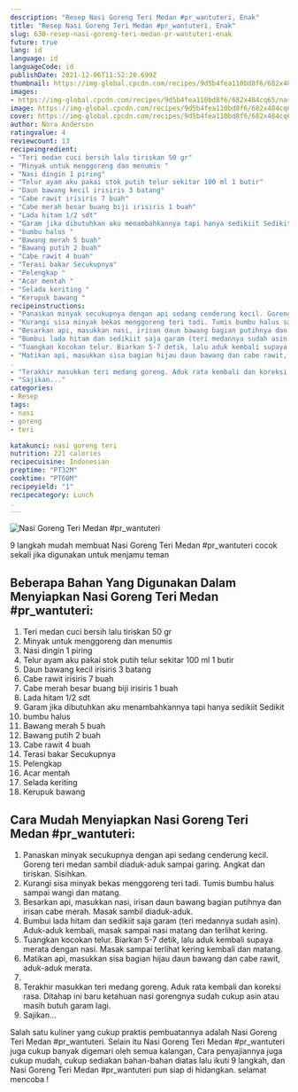 ```yaml
---
description: "Resep Nasi Goreng Teri Medan #pr_wantuteri, Enak"
title: "Resep Nasi Goreng Teri Medan #pr_wantuteri, Enak"
slug: 630-resep-nasi-goreng-teri-medan-pr-wantuteri-enak
future: true
lang: id
language: id
languageCode: id
publishDate: 2021-12-06T11:52:20.699Z 
thumbnail: https://img-global.cpcdn.com/recipes/9d5b4fea110bd8f6/682x484cq65/nasi-goreng-teri-medan-pr_wantuteri-foto-resep-utama.png
images:
- https://img-global.cpcdn.com/recipes/9d5b4fea110bd8f6/682x484cq65/nasi-goreng-teri-medan-pr_wantuteri-foto-resep-utama.png
image: https://img-global.cpcdn.com/recipes/9d5b4fea110bd8f6/682x484cq65/nasi-goreng-teri-medan-pr_wantuteri-foto-resep-utama.png
cover: https://img-global.cpcdn.com/recipes/9d5b4fea110bd8f6/682x484cq65/nasi-goreng-teri-medan-pr_wantuteri-foto-resep-utama.png
author: Nora Anderson
ratingvalue: 4
reviewcount: 13
recipeingredient:
- "Teri medan cuci bersih lalu tiriskan 50 gr"
- "Minyak untuk menggoreng dan menumis "
- "Nasi dingin 1 piring"
- "Telur ayam aku pakai stok putih telur sekitar 100 ml 1 butir"
- "Daun bawang kecil irisiris 3 batang"
- "Cabe rawit irisiris 7 buah"
- "Cabe merah besar buang biji irisiris 1 buah"
- "Lada hitam 1/2 sdt"
- "Garam jika dibutuhkan aku menambahkannya tapi hanya sedikiit Sedikit"
- "bumbu halus "
- "Bawang merah 5 buah"
- "Bawang putih 2 buah"
- "Cabe rawit 4 buah"
- "Terasi bakar Secukupnya"
- "Pelengkap "
- "Acar mentah "
- "Selada keriting "
- "Kerupuk bawang "
recipeinstructions:
- "Panaskan minyak secukupnya dengan api sedang cenderung kecil. Goreng teri medan sambil diaduk-aduk sampai garing. Angkat dan tiriskan. Sisihkan."
- "Kurangi sisa minyak bekas menggoreng teri tadi. Tumis bumbu halus sampai wangi dan matang."
- "Besarkan api, masukkan nasi, irisan daun bawang bagian putihnya dan irisan cabe merah. Masak sambil diaduk-aduk."
- "Bumbui lada hitam dan sedikiit saja garam (teri medannya sudah asin). Aduk-aduk kembali, masak sampai nasi matang dan terlihat kering."
- "Tuangkan kocokan telur. Biarkan 5-7 detik, lalu aduk kembali supaya merata dengan nasi. Masak sampai terlihat kering kembali dan matang."
- "Matikan api, masukkan sisa bagian hijau daun bawang dan cabe rawit, aduk-aduk merata."
. 
- "Terakhir masukkan teri medang goreng. Aduk rata kembali dan koreksi rasa. Ditahap ini baru ketahuan nasi gorengnya sudah cukup asin atau masih butuh garam lagi."
- "Sajikan..."
categories:
- Resep
tags:
- nasi
- goreng
- teri

katakunci: nasi goreng teri 
nutrition: 221 calories
recipecuisine: Indonesian
preptime: "PT32M"
cooktime: "PT60M"
recipeyield: "1"
recipecategory: Lunch
. 
---
```



![Nasi Goreng Teri Medan #pr_wantuteri](https://img-global.cpcdn.com/recipes/9d5b4fea110bd8f6/682x484cq65/nasi-goreng-teri-medan-pr_wantuteri-foto-resep-utama.png)

9 langkah mudah membuat  Nasi Goreng Teri Medan #pr_wantuteri cocok sekali jika digunakan untuk menjamu teman

<!--inarticleads1-->

## Beberapa Bahan Yang Digunakan Dalam Menyiapkan Nasi Goreng Teri Medan #pr_wantuteri:

1. Teri medan cuci bersih lalu tiriskan 50 gr
1. Minyak untuk menggoreng dan menumis 
1. Nasi dingin 1 piring
1. Telur ayam aku pakai stok putih telur sekitar 100 ml 1 butir
1. Daun bawang kecil irisiris 3 batang
1. Cabe rawit irisiris 7 buah
1. Cabe merah besar buang biji irisiris 1 buah
1. Lada hitam 1/2 sdt
1. Garam jika dibutuhkan aku menambahkannya tapi hanya sedikiit Sedikit
1. bumbu halus 
1. Bawang merah 5 buah
1. Bawang putih 2 buah
1. Cabe rawit 4 buah
1. Terasi bakar Secukupnya
1. Pelengkap 
1. Acar mentah 
1. Selada keriting 
1. Kerupuk bawang 



<!--inarticleads2-->

## Cara Mudah Menyiapkan Nasi Goreng Teri Medan #pr_wantuteri:

1. Panaskan minyak secukupnya dengan api sedang cenderung kecil. Goreng teri medan sambil diaduk-aduk sampai garing. Angkat dan tiriskan. Sisihkan.
1. Kurangi sisa minyak bekas menggoreng teri tadi. Tumis bumbu halus sampai wangi dan matang.
1. Besarkan api, masukkan nasi, irisan daun bawang bagian putihnya dan irisan cabe merah. Masak sambil diaduk-aduk.
1. Bumbui lada hitam dan sedikiit saja garam (teri medannya sudah asin). Aduk-aduk kembali, masak sampai nasi matang dan terlihat kering.
1. Tuangkan kocokan telur. Biarkan 5-7 detik, lalu aduk kembali supaya merata dengan nasi. Masak sampai terlihat kering kembali dan matang.
1. Matikan api, masukkan sisa bagian hijau daun bawang dan cabe rawit, aduk-aduk merata.
1. 
1. Terakhir masukkan teri medang goreng. Aduk rata kembali dan koreksi rasa. Ditahap ini baru ketahuan nasi gorengnya sudah cukup asin atau masih butuh garam lagi.
1. Sajikan...




Salah satu kuliner yang cukup praktis pembuatannya adalah  Nasi Goreng Teri Medan #pr_wantuteri. Selain itu  Nasi Goreng Teri Medan #pr_wantuteri  juga cukup banyak digemari oleh semua kalangan, Cara penyajiannya juga cukup mudah, cukup sediakan bahan-bahan diatas lalu ikuti 9 langkah, dan  Nasi Goreng Teri Medan #pr_wantuteri  pun siap di hidangkan. selamat mencoba !
